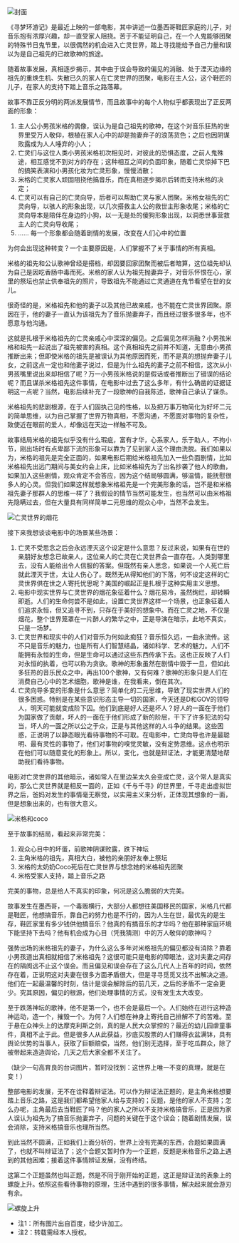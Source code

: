 ![封面](http://o9hjg7h8u.bkt.clouddn.com/%E5%AF%BB%E6%A2%A6%E7%8E%AF%E6%B8%B8%E8%AE%B0%20-%20%E5%B0%81%E9%9D%A2%20-%20%E6%B2%A1%E6%9C%89%E6%B0%B4%E5%8D%B0.png)

《寻梦环游记》是最近上映的一部电影，其中讲述一位墨西哥鞋匠家庭的儿子，对音乐抱有浓厚兴趣，却一直受家人阻挠。苦于不能证明自己，在一个人鬼能够团聚的特殊节日鬼节里，以很偶然的机会进入亡灵世界，踏上寻找能给予自己力量和误以为是自己祖先的已故歌神的旅途。

随着故事发展，真相逐步揭示，其中由于误会导致的偏见的消融、处于湮灭边缘的祖先的重焕生机、失散已久的家人在亡灵世界的团聚，电影在主人公，这个鞋匠的儿子，在家人的支持下踏上音乐之路落幕。

故事不靠正反分明的两派发展情节，而且故事中的每个人物似乎都表现出了正反两面的形象：
1. 主人公小男孩米格的偶像，误认为是自己祖先的歌神，在这个对音乐狂热的世界里受万人敬仰，根植在家人心中的却是抛妻弃子的浪荡货色；之后也因阴谋败露成为人人唾弃的小人；
2. 亡灵们与这位人类小男孩米格初次相见时，对彼此的恐惧态度，之前人鬼殊途，相互感觉不到对方的存在；这种相互之间的负面印象，随着亡灵惊掉下巴的搞笑表演和小男孩化妆为亡灵形象，慢慢消散；
3. 米格的亡灵家人顽固阻挠他搞音乐，而在真相逐步揭示后转而支持米格的决定；
4. 亡灵可以有自己的亡灵向导，后者可以帮助亡灵与家人团聚。米格女祖先的亡灵向导，以骇人的形象出现，以几次搭救主人公的救世主形象收尾；米格的亡灵向导本是陪伴在身边的小狗，以一无是处的傻狗形象出现，以洞悉世事营救主人的亡灵向导收尾；
5. ......  每一个形象都会随着剧情的发展，改变在人们心中的位置

为何会出现这种转变？一个主要原因是，人们掌握不了关于事情的所有真相。

米格的祖先和公认歌神曾经是搭档，却因要回家团聚而被后者暗算，这位祖先却认为自己是因吃香肠中毒而死。米格的家人认为祖先抛妻弃子，对音乐怀恨在心，家里的祭坛也禁止供奉祖先的照片，导致祖先不能通过亡灵通道在鬼节看望在世的女儿。

很奇怪的是，米格祖先和他的妻子以及其他已故亲戚，也不能在亡灵世界团聚。原因在于，他的妻子一直认为该祖先为了音乐抛妻弃子，而且经过很多很多年，也不愿意与他沟通。

这就是扎根于米格祖先的亡灵亲戚心中深深的偏见。之后偏见怎样消融？小男孩米格和祖先一起说出了祖先被害的真相。这个真相祖先之前并不知道，无意由小男孩推断出来；但即使米格的祖先是被误认为其他原因而死，而不是真的想抛弃妻子儿女，之前这点一定也和他妻子说过，但是为什么祖先的妻子之前不相信，这次从小男孩嘴里说出来却相信了呢？万一小男孩米格说的是假话或者推断出了错误的结论呢？而且谋杀米格祖先这件事情，在电影中过去了这么多年，有什么确凿的证据证明这一点呢？当然，电影后续补充了一段歌神的自我陈述，歌神自己承认了谋杀。

米格祖先的悲剧根源，在于人们固执己见的性格，以及把万事万物简化为好坏二元的简单思维，以为自己掌握了世界万物真相，不愿沟通，不愿面对事物的复杂性，致使近在眼前的爱人，却像远在天边一样触不可及。

故事结局米格的祖先似乎没有什么瑕疵，富有才华，心系家人，乐于助人，不拘小节，刚出场时有点卑鄙下流的形象可以靠为了见到家人这个理由洗脱。我们如果以为，米格的祖先是完全正面的，如果电影后期给米格祖先加入一些负面剧情，比如米格祖先出远门期间与美女约会上床，比如米格祖先为了出名抄袭了他人的歌曲，如果加入这些剧情，观众肯定不会答应，因为这个结局够圆满，够温情，能抚慰很多人的心灵。但我们如果这样就想象米格祖先是一个完美形象的话，岂不是和米格祖先妻子那群人的思维一样了？我假设的情节当然可能发生，也当然可以由米格祖先隐瞒过去，但在大量具有同样简单二元思维的观众心中，当然不会发生。

![亡灵世界的烟花](http://o9hjg7h8u.bkt.clouddn.com/%E4%BA%A1%E7%81%B5%E4%B8%96%E7%95%8C%20-%20%E7%83%9F%E8%8A%B1%20-%20%E6%B2%A1%E6%9C%89%E6%B0%B4%E5%8D%B0.png)

接下来我想谈谈电影中的场景某些场景：
1. 亡灵不受思念之后会永远湮灭这个设定是什么意思？反过来说，如果有在世的亲朋好友想念已故亲人，这位亲人的亡灵在亡灵世界会一直存在。人类到哪里去，没有人能给出令人信服的答案。但既然有亲人思念，如果说一个人死亡后就此湮灭于世，太让人伤心了。既然无从得知他们的下落，何不设定这样的亡灵世界供在世之人寄托忧思呢？美国的崛起正是扎根于这种实用主义思想。
2. 电影中现实世界与亡灵世界的烟花象征着什么？烟花易冷，虽然绚烂，却转瞬即逝。人们的生命何尝不是如此，设置亡灵世界这样一个场景，也正象征着人们追求永恒，但又追寻不到，只存在于美好的想象中。而在亡灵之地，不仅是烟花，整个世界笼罩在一片醉人的繁华之中，正是导演在暗示，此地不真实，只是一场梦。
3. 亡灵世界和现实中的人们对音乐为何如此痴狂？音乐恒久远，一曲永流传。这不只是音乐的魅力，也是所有人们智慧结晶，诸如科学、艺术的魅力。人们不能拥有永恒的生命，但是生命可以通过这些东西传承下去。这也正反映了人们对永恒的执着，也可以称为贪欲。歌神的形象虽然在剧情中毁于一旦，但如此多狂热的音乐民众之中，再出100个歌神，又有何难？歌神的形象只是人们在消费自己心中的艺术细胞，歌神是谁，在我看来，倒在其次。
4. 亡灵向导多变的形象是什么意思？简单化的二元思维，导致了现实世界人们的很多困惑。特别是在某些意识形态主导一切的国家，今天还是D和GOV的领导人，明天可能就变成阶下囚。他们到底是好人还是坏人？好人的一面在于他们为国家做了贡献，坏人的一面在于他们形成了新的阶层，干下了许多犯法的勾当，坏人的一面之所以公之于众，正是与其他这样的人斗争的结果。这些困惑，正说明了以静态眼光看待事物的不可取。在电影中，亡灵向导也许是最聪明、最有灵性的事物了，他们对事物的嗅觉灵敏，没有定势思维。这点也明示在他们可以随意变化的形象上。所以，变化，也就是辩证法，才能更清楚地帮助我们看待事物。

电影对亡灵世界的其他暗示，诸如常人在里边呆太久会变成亡灵，这个常人是真实的，那么亡灵世界就是相反一面的，正如《千与千寻》的世界里，千寻走出虚拟世界之后，爸妈对发生的事情毫无察觉，以实用主义来分析，正体现其想象的一面，但是想象出来的，也有很大意义。

![米格和coco](http://o9hjg7h8u.bkt.clouddn.com/%E7%B1%B3%E6%A0%BC%E5%92%8C%E5%A5%B6%E5%A5%B6%E5%9B%A2%E8%81%9A%20-%20%E8%A3%81%E5%89%AA.png)

至于故事的结局，看起来非常完美：
1. 观众心目中的坏蛋，前歌神阴谋败露，跌下神坛
2. 主角米格的祖先，真相大白，被他的亲朋好友奉上祭坛
3. 米格的太奶奶Coco死后在亡灵世界与想念她的米格祖先团聚
4. 米格受家人支持，踏上音乐之路

完美的事物，总是给人不真实的印象，何况是这么脆弱的大完美。

故事发生在墨西哥，一个毒贩横行，大部分人都想往美国移民的国家，米格几代都是鞋匠，他想搞音乐，靠自己的努力也是不行的，因为人生在世，最优先的是生存，鞋匠家里有多少钱供他搞音乐？他真的有搞音乐的才华吗？他在那种家庭环境下能坚持下去吗？他有机会成为心目（凭我猜测）中的万人敬仰的歌神吗？

强势出场的米格祖先的妻子，为什么这么多年对米格祖先的偏见都没有消除？靠着小男孩道出真相就相信了米格祖先？这很可能只是电影的障眼法，这对夫妻之间存在的隔阂远不止这个误会。而且偏见和误会存在了这么几代人上百年的时间，依然存在着，正说明这对夫妻在很多方面矛盾很大，但是寻寻觅觅又找不出解决之道。他们在一起最温馨的时刻，估计是误会解除后的前几天，之后的矛盾不一定会更少。究其原因，偏见的根源，他们处理事情的方式，没有发生太大改变。

至于跌落神坛的歌神，他不是第一个，也不会是最后一个。人们始终在进行这种造神运动，造一个，摧毁一个。为何？人们想在神身上寄托自己排解不了的苦难。至于悬在众神头上的达摩克利斯之剑，真的是人民大众掌控的？最近的幼儿园虐童事件，真相不止于此。但是很多人从此获益，抄底买股票的人们赚得衣盆满钵，具有舆论优势的当事人，获取了巨额赔偿，当然，他们别无选择，至于吃瓜群众，除了被带起来造造舆论，几天之后大家全都不关注了。

（缺少一句高育良的台词图片，暂时没找到：这世界上唯一不变的真理，就是在变！）
 
整部电影的发展，无不在诠释着辩证法。可以作为辩证法正题的，是主角米格想要踏上音乐之路，这是我们都希望他家人给与支持的；反题，是他的家人不支持；怎么办呢，主角最后去当鞋匠了吗？他的家人之所以不支持米格搞音乐，正是因为家人误认为祖先为了搞音乐抛妻弃子，问题的关键在于这个误会；随着剧情发展，误会消除，支持米格搞音乐也理所当然。

到此当然不圆满，正如我们上面分析的，世界上没有完美的东西，合题如果圆满了，也就不叫辩证法了；这个合题又暂时作为一个正题，反题是米格音乐之路上遇到的其他困难；接着这件事情辨证发展，没有终结。

这第二个正题虽然也叫正题，然是不同于刚开始的正题，这正是辩证法的表象上的螺旋上升。依照这些看待事物的原理，生活中遇到的很多事情，解决起来就会游刃有余。

![螺旋上升](http://o9hjg7h8u.bkt.clouddn.com/%E8%9E%BA%E6%97%8B%E4%B8%8A%E5%8D%87.png)

+ 注1：所有图片出自百度，经少许加工。
+ 注2：转载需经本人授权。
